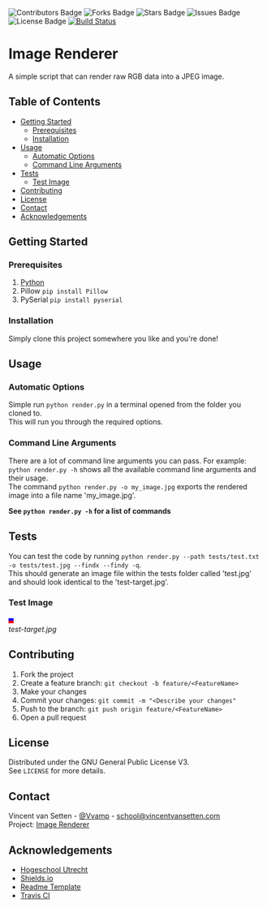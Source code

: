 <!-- Project Badges-->
![Contributors Badge](https://img.shields.io/github/contributors/Vvamp/ImageLoader.svg?style=flat-square)
![Forks Badge](https://img.shields.io/github/forks/Vvamp/ImageLoader.svg?style=flat-square)
![Stars Badge](https://img.shields.io/github/stars/Vvamp/ImageLoader.svg?style=flat-square)
![Issues Badge](https://img.shields.io/github/issues/Vvamp/ImageLoader.svg?style=flat-square)
![License Badge](https://img.shields.io/github/license/Vvamp/ImageLoader.svg?style=flat-square)
[![Build Status](https://travis-ci.com/Vvamp/ImageRenderer.svg?branch=master)](https://travis-ci.com/Vvamp/ImageRenderer)

# Image Renderer
A simple script that can render raw RGB data into a JPEG image.

## Table of Contents
- [Getting Started](#Getting-Started)
    - [Prerequisites](#Prerequisites)
    - [Installation]("#Installation)
- [Usage](#Usage)
    - [Automatic Options](#Automatic-Options)
    - [Command Line Arguments](#Command-Line-Arguments)
- [Tests](#Tests)
    - [Test Image](#Test-Image)
- [Contributing](#Contributing)
- [License](#License)
- [Contact](#Contact)
- [Acknowledgements](#Acknowledgements)

## Getting Started
### Prerequisites
1. [Python](https://www.python.org/)
2. Pillow `pip install Pillow`
3. PySerial `pip install pyserial`

### Installation
Simply clone this project somewhere you like and you're done!

## Usage
### Automatic Options
Simple run `python render.py` in a terminal opened from the folder you cloned to.  
This will run you through the required options.

### Command Line Arguments
There are a lot of command line arguments you can pass.
For example: `python render.py -h` shows all the available command line arguments and their usage.  
The command `python render.py -o my_image.jpg` exports the rendered image into a file name 'my_image.jpg'.

**See `python render.py -h` for a list of commands**
## Tests
You can test the code by running `python render.py --path tests/test.txt -o tests/test.jpg --findx --findy -q`.  
This should generate an image file within the tests folder called 'test.jpg' and should look identical to the 'test-target.jpg'.  

### Test Image
![test-target.jpg](tests/test-target.jpg)  
*test-target.jpg*

## Contributing
1. Fork the project
2. Create a feature branch: `git checkout -b feature/<FeatureName>`
3. Make your changes
4. Commit your changes: `git commit -m "<Describe your changes"`
5. Push to the branch: `git push origin feature/<FeatureName>`
6. Open a pull request

## License
Distributed under the GNU General Public License V3.  
See `LICENSE` for more details.

## Contact
Vincent van Setten - [@Vvamp](https://github.com/Vvamp) - [school@vincentvansetten.com](mailto:school@vincentvansetten.com)  
Project: [Image Renderer](https://github.com/Vvamp/ImageRenderer)

## Acknowledgements
- [Hogeschool Utrecht](https://www.hu.nl/)
- [Shields.io](https://https://shields.io/)
- [Readme Template](https://github.com/othneildrew/Best-README-Template)
- [Travis CI](https://travis-ci.com)
